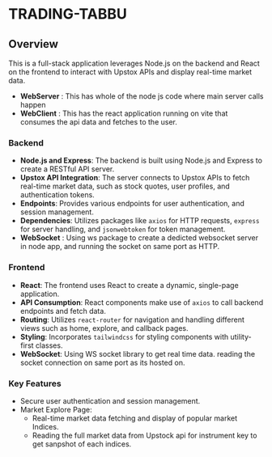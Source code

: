 # TRADING-TABBU

## Overview

This is a full-stack application leverages Node.js on the backend and React on the frontend to interact with Upstox APIs and display real-time market data.

- **WebServer** : This has whole of the node js code where main server calls happen
- **WebClient** : This has the react application running on vite that consumes the api data and fetches to the user.

### Backend

- **Node.js and Express**: The backend is built using Node.js and Express to create a RESTful API server.
- **Upstox API Integration**: The server connects to Upstox APIs to fetch real-time market data, such as stock quotes, user profiles, and authentication tokens.
- **Endpoints**: Provides various endpoints for user authentication, and session management.
- **Dependencies**: Utilizes packages like `axios` for HTTP requests, `express` for server handling, and `jsonwebtoken` for token management.
- **WebSocket** : Using ws package to create a dedicted websocket server in node app, and running the socket on same port as HTTP.

### Frontend

- **React**: The frontend uses React to create a dynamic, single-page application.
- **API Consumption**: React components make use of `axios` to call backend endpoints and fetch data.
- **Routing**: Utilizes `react-router` for navigation and handling different views such as home, explore, and callback pages.
- **Styling**: Incorporates `tailwindcss` for styling components with utility-first classes.
- **WebSocket**: Using WS socket library to get real time data. reading the socket connection on same port as its hosted on.

### Key Features

- Secure user authentication and session management.
- Market Explore Page:
  - Real-time market data fetching and display of popular market Indices.
  - Reading the full market data from Upstock api for instrument key to get sanpshot of each indices.
